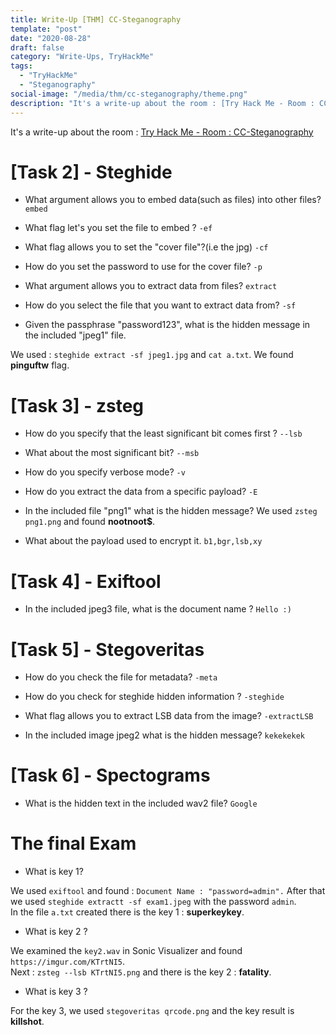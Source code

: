 ```yaml
---
title: Write-Up [THM] CC-Steganography
template: "post"
date: "2020-08-28"
draft: false
category: "Write-Ups, TryHackMe"
tags:
  - "TryHackMe"
  - "Steganography"
social-image: "/media/thm/cc-steganography/theme.png"
description: "It's a write-up about the room : [Try Hack Me - Room : CC-Steganography](https://tryhackme.com/room/ccstego)"
---
```


It's a write-up about the room : [Try Hack Me - Room : CC-Steganography](https://tryhackme.com/room/ccstego)

# [Task 2] - Steghide

* What argument allows you to embed data(such as files) into other files? `embed`

* What flag let's you set the file to embed ? `-ef`

* What flag allows you to set the "cover file"?(i.e  the jpg) `-cf`

* How do you set the password to use for the cover file? `-p`

* What argument allows you to extract data from files? `extract`

* How do you select the file that you want to extract data from? `-sf`

* Given the passphrase "password123", what is the hidden message in the included "jpeg1" file.

We used : `steghide extract -sf jpeg1.jpg` and `cat a.txt`. We found **pinguftw** flag.

# [Task 3] - zsteg

* How do you specify that the least significant bit comes first ? `--lsb`

* What about the most significant bit? `--msb`

* How do you specify verbose mode? `-v`

* How do you extract the data from a specific payload? `-E`

* In the included file "png1" what is the hidden message? We used `zsteg png1.png` and found **nootnoot$**.

* What about the payload used to encrypt it. `b1,bgr,lsb,xy`

# [Task 4] - Exiftool

* In the included jpeg3 file, what is the document name ? `Hello :)`

# [Task 5] - Stegoveritas

* How do you check the file for metadata? `-meta`

* How do you check for steghide hidden information ? `-steghide`

* What flag allows you to extract LSB data from the image? `-extractLSB`

* In the included image jpeg2 what is the hidden message? `kekekekek`

# [Task 6] - Spectograms

* What is the hidden text in the included wav2 file? `Google`

# The final Exam

* What is key 1? 

We used `exiftool` and found : `Document Name : "password=admin".`
After that we used `steghide extractt -sf exam1.jpeg` with the password `admin`.   
In the file `a.txt` created there is the key 1 : **superkeykey**.

* What is key 2 ? 

We examined the `key2.wav` in Sonic Visualizer and found `https://imgur.com/KTrtNI5`.  
Next : `zsteg --lsb KTrtNI5.png` and there is the key 2 : **fatality**.

* What is key 3 ?

For the key 3, we used `stegoveritas qrcode.png` and the key result is **killshot**.